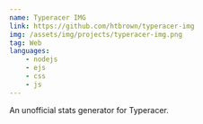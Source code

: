 ```yaml
---
name: Typeracer IMG
link: https://github.com/htbrown/typeracer-img
img: /assets/img/projects/typeracer-img.png
tag: Web
languages:
    - nodejs
    - ejs
    - css
    - js
---
```

An unofficial stats generator for Typeracer.